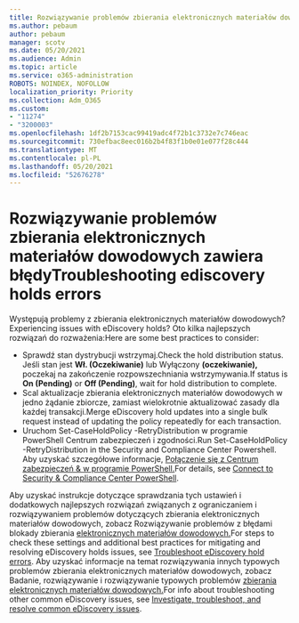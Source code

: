 ```yaml
---
title: Rozwiązywanie problemów zbierania elektronicznych materiałów dowodowych zawiera błędy
ms.author: pebaum
author: pebaum
manager: scotv
ms.date: 05/20/2021
ms.audience: Admin
ms.topic: article
ms.service: o365-administration
ROBOTS: NOINDEX, NOFOLLOW
localization_priority: Priority
ms.collection: Adm_O365
ms.custom:
- "11274"
- "3200003"
ms.openlocfilehash: 1df2b7153cac99419adc4f72b1c3732e7c746eac
ms.sourcegitcommit: 730efbac8eec016b2b4f83f1b0e01e077f28c444
ms.translationtype: MT
ms.contentlocale: pl-PL
ms.lasthandoff: 05/20/2021
ms.locfileid: "52676278"
---
```

# <a name="troubleshooting-ediscovery-holds-errors"></a><span data-ttu-id="5fb93-102">Rozwiązywanie problemów zbierania elektronicznych materiałów dowodowych zawiera błędy</span><span class="sxs-lookup"><span data-stu-id="5fb93-102">Troubleshooting ediscovery holds errors</span></span>

<span data-ttu-id="5fb93-103">Występują problemy z zbierania elektronicznych materiałów dowodowych?</span><span class="sxs-lookup"><span data-stu-id="5fb93-103">Experiencing issues with eDiscovery holds?</span></span> <span data-ttu-id="5fb93-104">Oto kilka najlepszych rozwiązań do rozważenia:</span><span class="sxs-lookup"><span data-stu-id="5fb93-104">Here are some best practices to consider:</span></span>

- <span data-ttu-id="5fb93-105">Sprawdź stan dystrybucji wstrzymaj.</span><span class="sxs-lookup"><span data-stu-id="5fb93-105">Check the hold distribution status.</span></span>  <span data-ttu-id="5fb93-106">Jeśli stan jest **Wł. (Oczekiwanie)** lub Wyłączony **(oczekiwanie),** poczekaj na zakończenie rozpowszechniania wstrzymywania.</span><span class="sxs-lookup"><span data-stu-id="5fb93-106">If status is **On (Pending)** or **Off (Pending)**, wait for hold distribution to complete.</span></span>
- <span data-ttu-id="5fb93-107">Scal aktualizacje zbierania elektronicznych materiałów dowodowych w jedno żądanie zbiorcze, zamiast wielokrotnie aktualizować zasady dla każdej transakcji.</span><span class="sxs-lookup"><span data-stu-id="5fb93-107">Merge eDiscovery hold updates into a single bulk request instead of updating the policy repeatedly for each transaction.</span></span>
- <span data-ttu-id="5fb93-108">Uruchom Set-CaseHoldPolicy <policyname> -RetryDistribution w programie PowerShell Centrum zabezpieczeń i zgodności.</span><span class="sxs-lookup"><span data-stu-id="5fb93-108">Run Set-CaseHoldPolicy <policyname> -RetryDistribution in the Security and Compliance Center Powershell.</span></span> <span data-ttu-id="5fb93-109">Aby uzyskać szczegółowe informacje, [Połączenie się z Centrum zabezpieczeń & w programie PowerShell.](/powershell/exchange/connect-to-scc-powershell)</span><span class="sxs-lookup"><span data-stu-id="5fb93-109">For details, see [Connect to Security & Compliance Center PowerShell](/powershell/exchange/connect-to-scc-powershell).</span></span>

<span data-ttu-id="5fb93-110">Aby uzyskać instrukcje dotyczące sprawdzania tych ustawień i dodatkowych najlepszych rozwiązań związanych z ograniczaniem i rozwiązywaniem problemów dotyczących zbierania elektronicznych materiałów dowodowych, zobacz Rozwiązywanie problemów z błędami blokady zbierania [elektronicznych materiałów dowodowych.](/microsoft-365/compliance/hold-distribution-errors)</span><span class="sxs-lookup"><span data-stu-id="5fb93-110">For steps to check these settings and additional best practices for mitigating and resolving eDiscovery holds issues, see [Troubleshoot eDiscovery hold errors](/microsoft-365/compliance/hold-distribution-errors).</span></span>
<span data-ttu-id="5fb93-111">Aby uzyskać informacje na temat rozwiązywania innych typowych problemów zbierania elektronicznych materiałów dowodowych, zobacz Badanie, rozwiązywanie i rozwiązywanie typowych problemów [zbierania elektronicznych materiałów dowodowych.](/microsoft-365/compliance/ediscovery-troubleshooting-common-issues)</span><span class="sxs-lookup"><span data-stu-id="5fb93-111">For info about troubleshooting other common eDiscovery issues, see [Investigate, troubleshoot, and resolve common eDiscovery issues](/microsoft-365/compliance/ediscovery-troubleshooting-common-issues).</span></span>
